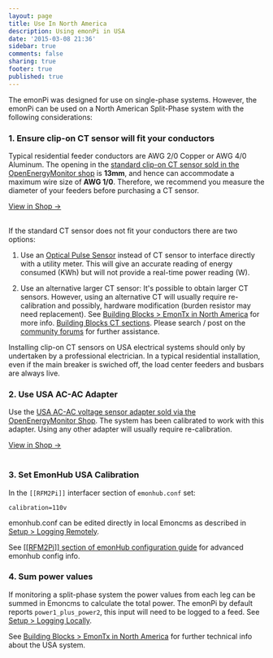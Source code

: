 ```yaml
---
layout: page
title: Use In North America
description: Using emonPi in USA
date: '2015-03-08 21:36'
sidebar: true
comments: false
sharing: true
footer: true
published: true
---
```


The emonPi was designed for use on single-phase systems. However, the emonPi can be used on a North American Split-Phase system with the following considerations:


### 1. Ensure clip-on CT sensor will fit your conductors

Typical residential feeder conductors are AWG 2/0 Copper or AWG 4/0 Aluminum.  The opening in the [standard clip-on CT sensor sold in the OpenEnergyMonitor shop](http://shop.openenergymonitor.com/100a-max-clip-on-current-sensor-ct/) is **13mm**, and hence can accommodate a maximum wire size of **AWG 1/0**. Therefore, we recommend you measure the diameter of your feeders before purchasing a CT sensor.


<a class="btn pull-right" href="http://shop.openenergymonitor.com/100a-max-clip-on-current-sensor-ct/">View in Shop &rarr; </a>
<br><br>

If the standard CT sensor does not fit your conductors there are two options:

1. Use an [Optical Pulse Sensor](https://shop.openenergymonitor.com/optical-utility-meter-led-pulse-sensor/) instead of CT sensor to interface directly with a utility meter. This will give an accurate reading of energy consumed (KWh) but will not provide a real-time power reading (W).

2. Use an alternative larger CT sensor: It's possible to obtain larger CT sensors. However, using an alternative CT will usually require re-calibration and possibly, hardware modification (burden resistor may need replacement). See [Building Blocks > EmonTx in North America](https://openenergymonitor.org/emon/buildingblocks/EmonTx-in-North-America) for more info. [Building Blocks CT sections](https://openenergymonitor.org/emon/buildingblocks/EmonTx-in-North-America). Please search / post on the [community forums](https://community.openenergymonitor.org) for further assistance.

<p class='note warning'>
Installing clip-on CT sensors on USA electrical systems should only by undertaken by a professional electrician. In a typical residential installation, even if the main breaker is swiched off, the load center feeders and busbars are always live.
</p>

### 2. Use USA AC-AC Adapter


Use the [USA AC-AC voltage sensor adapter sold via the OpenEnergyMonitor Shop](http://shop.openenergymonitor.com/ac-ac-power-supply-adapter-ac-voltage-sensor-us-plug). The system has been calibrated to work with this adapter. Using any other adapter will usually require re-calibration.

<a class="btn pull-right" href="http://shop.openenergymonitor.com/ac-ac-power-supply-adapter-ac-voltage-sensor-us-plug/">View in Shop &rarr; </a>
<br><br>

### 3. Set EmonHub USA Calibration

In the `[[RFM2Pi]]` interfacer section of `emonhub.conf` set:

`calibration=110v`

emonhub.conf can be edited directly in local Emoncms as described in [Setup > Logging Remotely](/setup/remote).

See [[[RFM2Pi]] section of emonHub configuration guide](https://github.com/openenergymonitor/emonhub/blob/emon-pi/configuration.md#a-rfm2pi) for advanced emonhub config info.

### 4. Sum power values

If monitoring a split-phase system the power values from each leg can be summed in Emoncms to calculate the total power. The emonPi by default reports `power1_plus_power2`, this input will need to be logged to a feed. See [Setup > Logging Locally](/setup/local).

See [Building Blocks > EmonTx in North America](https://openenergymonitor.org/emon/buildingblocks/EmonTx-in-North-America) for further technical info about the USA system.
